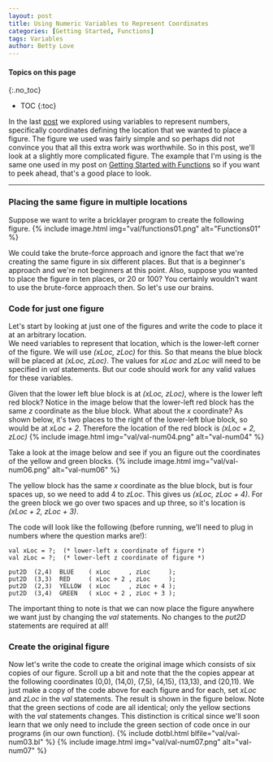 ```yaml
---
layout: post
title: Using Numeric Variables to Represent Coordinates
categories: [Getting Started, Functions]
tags: Variables
author: Betty Love
---
```


#### Topics on this page
{:.no_toc}
* TOC
{:toc}

In the last [post](/variables-numbers01) we explored using variables to represent numbers, specifically coordinates defining the location that we wanted to place a figure.  The figure we used was fairly simple and so perhaps did not convince you that all this extra work was worthwhile.  So in this post, we'll look at a slightly more complicated figure.  The example that I'm using is the same one used in my post on [Getting Started with Functions](/getting-started-with-functions) so if you want to peek ahead, that's a good place to look.

***

### Placing the same figure in multiple locations

Suppose we want to write a bricklayer program to create the following figure.
{% include image.html img="val/functions01.png"  alt="Functions01"  %}

We could take the brute-force approach and ignore the fact that we're creating the same figure in six different places.  But that is a beginner's approach and we're not beginners at this point.  Also, suppose you wanted to place the figure in ten places, or 20 or 100?  You certainly wouldn't want to use the brute-force approach then.  So let's use our brains.

### Code for just one figure

Let's start by looking at just one of the figures and write the code to place it at an arbitrary location.  
We need variables to represent that location, which is the lower-left corner of the figure.  We will use _(xLoc, zLoc)_ for this.  So that means the blue block will be placed at _(xLoc, zLoc)_.  The values for _xLoc_ and _zLoc_ will need to be specified in _val_ statements.  But our code should work for any valid values for these variables.


Given that the lower left blue block is at _(xLoc, zLoc)_, where is the lower left red block?  Notice in the image below that the lower-left red block has the same _z_ coordinate as the blue block.  What about the _x_ coordinate?  As shown below, it's two places to the right of the lower-left blue block, so would be at _xLoc + 2_.  Therefore the location of the red block is _(xLoc + 2, zLoc)_
{% include image.html img="val/val-num04.png"  alt="val-num04"  %}

Take a look at the image below and see if you an figure out the coordinates of the yellow and green blocks.
 {% include image.html img="val/val-num06.png"  alt="val-num06"  %}

The yellow block has the same _x_ coordinate as the blue block, but is four spaces up, so we need to add 4 to _zLoc_.  This gives us _(xLoc, zLoc + 4)_.  For the green block we go over two spaces and up three, so it's location is _(xLoc + 2, zLoc + 3)_.

The code will look like the following (before running, we'll need to plug in numbers where the question marks are!):
```
val xLoc = ?;  (* lower-left x coordinate of figure *)
val zLoc = ?;  (* lower-left z coordinate of figure *)

put2D  (2,4)  BLUE    ( xLoc     , zLoc     );
put2D  (3,3)  RED     ( xLoc + 2 , zLoc     );
put2D  (2,3)  YELLOW  ( xLoc     , zLoc + 4 );
put2D  (3,4)  GREEN   ( xLoc + 2 , zLoc + 3 );
```

The important thing to note is that we can now place the figure anywhere we want just by changing the _val_ statements.  No changes to the _put2D_ statements are required at all!

### Create the original figure

Now let's write the code to create the original image which consists of six copies of our figure.  Scroll up a bit and note that the the copies appear at the following coordinates (0,0), (14,0), (7,5), (4,15), (13,13), and (20,11). We just make a copy of the code above for each figure and for each, set _xLoc_ and _zLoc_ in the _val_ statements.  The result is shown in the figure below.  Note that the green sections of code are all identical; only the yellow sections with the _val_ statements changes. This distinction is critical since we'll soon learn that we only need to include the green section of code once in our programs (in our own function).
{% include dotbl.html blfile="val/val-num03.bl"  %}
{% include image.html img="val/val-num07.png"  alt="val-num07"  %}
